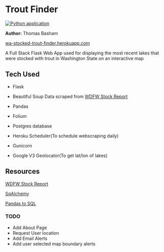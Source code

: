 # Trout Finder

[![Python application](https://github.com/Thomas-Basham/wa-stocked-trout-finder/actions/workflows/python-app.yml/badge.svg?branch=main)](https://github.com/Thomas-Basham/wa-stocked-trout-finder/actions/workflows/python-app.yml)

**Author:** Thomas Basham

[wa-stocked-trout-finder.herokuapp.com](https://wa-stocked-trout-finder.herokuapp.com)

A Full Stack Flask Web App used for displaying the most recent lakes that were stocked with trout in Washington State on an interactive map

## Tech Used 

* Flask

* Beautiful Soup Data scraped from [WDFW Stock Report](https://wdfw.wa.gov/fishing/reports/stocking/trout-plants) 

* Pandas

* Folium

* Postgres database

* Heroku Scheduler(To schedule webscraping daily)

* Gunicorn

* Google V3 Geolocator(To get lat/lon of lakes)



## Resources
[WDFW Stock Report](https://wdfw.wa.gov/fishing/reports/stocking/trout-plants)

[SqAlchemy](https://flask-sqlalchemy.palletsprojects.com/en/2.x/quickstart/)

[Pandas to SQL](https://towardsdatascience.com/upload-your-pandas-dataframe-to-your-database-10x-faster-eb6dc6609ddf)


### TODO
* Add About Page
* Request User location
* Add Email Alerts 
* Add user selected map boundary alerts 
